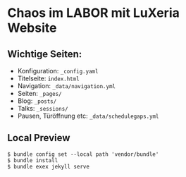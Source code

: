 # Chaos im LABOR mit LuXeria Website

## Wichtige Seiten:

- Konfiguration: `_config.yaml`
- Titelseite: `index.html`
- Navigation: `_data/navigation.yml`
- Seiten: `_pages/`
- Blog: `_posts/`
- Talks: `_sessions/`
- Pausen, Türöffnung etc: `_data/schedulegaps.yml`


## Local Preview

```console
$ bundle config set --local path 'vendor/bundle'
$ bundle install
$ bundle exex jekyll serve
```